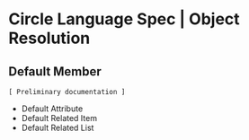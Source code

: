﻿Circle Language Spec | Object Resolution
========================================

Default Member
--------------

`[ Preliminary documentation ]`

- Default Attribute
- Default Related Item
- Default Related List

